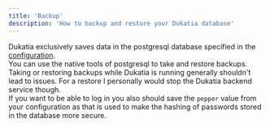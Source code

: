 ```yaml
---
title: 'Backup'
description: 'How to backup and restore your Dukatia database'
---
```


Dukatia exclusively saves data in the postgresql database specified in the [configuration](configuration).  
You can use the native tools of postgresql to take and restore backups.  
Taking or restoring backups while Dukatia is running generally shouldn't lead to issues. For a restore I personally would stop the Dukatia backend service though.  
If you want to be able to log in you also should save the `pepper` value from your configuration as that is used to make the hashing of passwords stored in the database more secure.